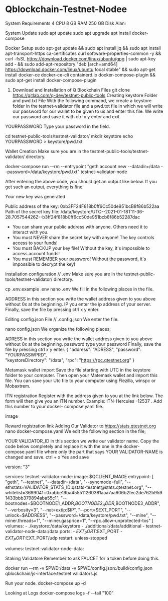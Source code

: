 # Qblockchain-Testnet-Nodee

System Requirements
4 CPU
8 GB RAM
250 GB Disk Alanı

System Update
sudo apt update
sudo apt upgrade
apt install docker-compose

Docker Setup
sudo apt-get update && sudo apt install jq && sudo apt install apt-transport-https ca-certificates curl software-properties-common -y && curl -fsSL https://download.docker.com/linux/ubuntu/gpg | sudo apt-key add - && sudo add-apt-repository "deb [arch=amd64] https://download.docker.com/linux/ubuntu focal stable" && sudo apt-get install docker-ce docker-ce-cli containerd.io docker-compose-plugin && sudo apt-get install docker-compose-plugin

1. Download and Installation of Q Blockchain Files
git clone https://gitlab.com/q-dev/testnet-public-tools
Creating keystore Folder and pwd.txt File
With the following command, we create a keystore folder in the testnet-validator file and a pwd.txt file in which we will write our password for our wallet to be given to us and enter this file. We write our password and save it with ctrl x y enter and exit.

YOURPASSWORD Type your password in the field.

cd testnet-public-tools/testnet-validator/
mkdir keystore
echo YOURPASSWORD > keystore/pwd.txt

Wallet Creation
Make sure you are in the testnet-public-tools/testnet-validator/ directory.


docker-compose run --rm --entrypoint "geth account new --datadir=/data --password=/data/keystore/pwd.txt" testnet-validator-node

After entering the above code, you should get an output like below. If you get such an output, everything is fine.

Your new key was generated

Public address of the key:   0xb3FF24F818b0ff6Cc50de951bcB8f86b522aa 
Path of the secret key file: /data/keystore/UTC--2021-01-18T11-36-28.705754426Z--b3ff24f818b0ff6cc50de951bcb8f86b52287dac

- You can share your public address with anyone. Others need it to interact with you.
- You must NEVER share the secret key with anyone! The key controls access to your funds!
- You must BACKUP your key file! Without the key, it's impossible to access account funds!
- You must REMEMBER your password! Without the password, it's impossible to decrypt the key!

installation configuration // .env
Make sure you are in the testnet-public-tools/testnet-validator/ directory.


cp .env.example .env
nano .env
We fill in the following places in the file.

ADDRESS in this section you write the wallet address given to you above without 0x at the beginning.
IP you enter the ip address of your server.
Finally, save the file by pressing ctrl x y enter.



Editing config.json File // .config.json
We enter the file.

nano config.json
We organize the following places;

ADRESS in this section you write the wallet address given to you above without 0x at the beginning.
password type your password
Finally, save the file by pressing ctrl x y enter.
 {
      "address": "ADRESS",
      "password": "YOURPASSWPRD",<br>
      "keystoreDirectory": "/data",
      "rpc": "https://rpc.qtestnet.org"
    }



Metamask wallet import
Save the file starting with UTC in the keystore folder to your computer. Then open your Matemask wallet and import this file.
You can save your Utc file to your computer using Flezilla, winspc or Mobaxtrem.






ITN registration
Register with the address given to you at the link below. The form will then give you an ITN number. Example: ITN-Hercules -12537 . Add this number to your docker- compose.yaml file.


image

Reward registration link
Adding Our Validator to https://stats.qtestnet.org
nano docker-compose.yaml
We edit the following section in the file;

YOUR VALIDATOR_ID in this section we write our validator name.
Copy the code below completely and replace it with the one in the docker-compose.yaml file where only the part that says YOUR VALIDATOR-NAME is changed and save. ctrl + x Yes and save

version: "3"

services:
  testnet-validator-node:
    image: $QCLIENT_IMAGE
    entrypoint: [
      "geth",
      "--testnet",
      "--datadir=/data",
      "--syncmode=full",
      "--ethstats=VALIDATOR_STATS_ID:qstats-testnet@stats.qtestnet.org",
      "--whitelist=3699041=0xabbe19ba455511260381aaa7aa606b2fec2de762b9591433bbb379894aba55c1",
      "--bootnodes=$BOOTNODE1_ADDR,$BOOTNODE2_ADDR,$BOOTNODE3_ADDR",
      "--verbosity=3",
      "--nat=extip:$IP",
      "--port=$EXT_PORT",
      "--unlock=$ADDRESS",
      "--password=/data/keystore/pwd.txt",
      "--mine",
      "--miner.threads=1",
      "--miner.gasprice=1",
      "--rpc.allow-unprotected-txs"
    ]
    volumes:
      - ./keystore:/data/keystore
      - ./additional:/data/additional
      - testnet-validator-node-data:/data
    ports:
      - $EXT_PORT:$EXT_PORT
      - $EXT_PORT:$EXT_PORT/udp
    restart: unless-stopped

volumes:
  testnet-validator-node-data:

Staking Validatore
Remember to ask FAUCET for a token before doing this.

docker run --rm -v $PWD:/data -v $PWD/config.json:/build/config.json qblockchain/js-interface:testnet validators.js

Run your node.
docker-compose up -d

Looking at Logs
docker-compose logs -f --tail "100"
